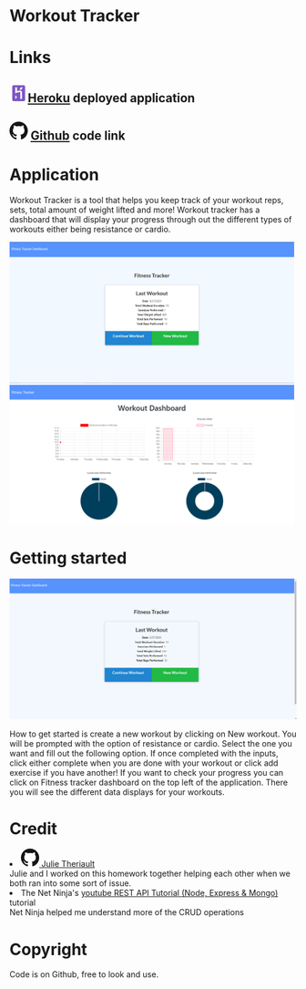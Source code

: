 # Workout Tracker

# Links
## <img src = "readme/images/herokuLogo.png"><a href="https://ericcwong-workout-tracker.herokuapp.com/">Heroku</a> deployed application

## <img src ="readme/images/githubLogo.png"> <a href="https://github.com/Ericcwong/workout-tracker">Github</a> code link

# Application
Workout Tracker is a tool that helps you keep track of your workout reps, sets, total amount of weight lifted and more! Workout tracker has a dashboard that will display your progress through out the different types of workouts either being resistance or cardio.

<img src = "readme/images/home.png" width="500px">
<img src = "readme/images/dashboard.png" width="500px">

# Getting started 

<img src = "readme/images/workout.gif">

How to get started is create a new workout by clicking on New workout. You will be prompted with the option of resistance or cardio. Select the one you want and fill out the following option. If once completed with the inputs, click either complete when you are done with your workout or click add exercise if you have another! If you want to check your progress you can click on Fitness tracker dashboard on the top left of the application. There you will see the different data displays for your workouts.


# Credit
<li><a href = "https://juliet2319.github.io/personal-portfolio/index.html"> <img src ="readme/images/githubLogo.png"> Julie Theriault</a></li>
Julie and I worked on this homework together helping each other when we both ran into some sort of issue.
<li>The Net Ninja's <a href ="https://www.youtube.com/watch?v=sEkRmVfc8XE&t=206s">youtube REST API Tutorial (Node, Express & Mongo) </a> tutorial</li>
Net Ninja helped me understand more of the CRUD operations

# Copyright
Code is on Github, free to look and use.
